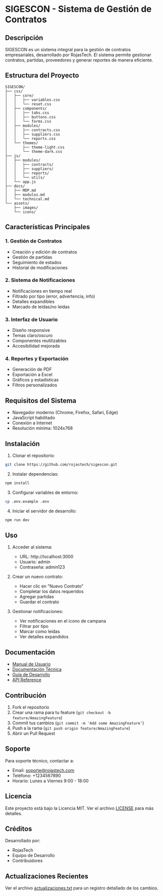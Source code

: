 # SIGESCON - Sistema de Gestión de Contratos

## Descripción
SIGESCON es un sistema integral para la gestión de contratos empresariales, desarrollado por RojasTech. El sistema permite gestionar contratos, partidas, proveedores y generar reportes de manera eficiente.

## Estructura del Proyecto

```
SIGESCON/
├── css/
│   ├── core/
│   │   ├── variables.css
│   │   └── reset.css
│   ├── components/
│   │   ├── tabs.css
│   │   ├── buttons.css
│   │   └── forms.css
│   ├── modules/
│   │   ├── contracts.css
│   │   ├── suppliers.css
│   │   └── reports.css
│   └── themes/
│       ├── theme-light.css
│       └── theme-dark.css
├── js/
│   ├── modules/
│   │   ├── contracts/
│   │   ├── suppliers/
│   │   ├── reports/
│   │   └── utils/
│   └── app.js
├── docs/
│   ├── MDP.md
│   ├── modulos.md
│   └── technical.md
└── assets/
    ├── images/
    └── icons/
```

## Características Principales

### 1. Gestión de Contratos
- Creación y edición de contratos
- Gestión de partidas
- Seguimiento de estados
- Historial de modificaciones

### 2. Sistema de Notificaciones
- Notificaciones en tiempo real
- Filtrado por tipo (error, advertencia, info)
- Detalles expandibles
- Marcado de leídas/no leídas

### 3. Interfaz de Usuario
- Diseño responsive
- Temas claro/oscuro
- Componentes reutilizables
- Accesibilidad mejorada

### 4. Reportes y Exportación
- Generación de PDF
- Exportación a Excel
- Gráficos y estadísticas
- Filtros personalizados

## Requisitos del Sistema

- Navegador moderno (Chrome, Firefox, Safari, Edge)
- JavaScript habilitado
- Conexión a Internet
- Resolución mínima: 1024x768

## Instalación

1. Clonar el repositorio:
```bash
git clone https://github.com/rojastech/sigescon.git
```

2. Instalar dependencias:
```bash
npm install
```

3. Configurar variables de entorno:
```bash
cp .env.example .env
```

4. Iniciar el servidor de desarrollo:
```bash
npm run dev
```

## Uso

1. Acceder al sistema:
   - URL: http://localhost:3000
   - Usuario: admin
   - Contraseña: admin123

2. Crear un nuevo contrato:
   - Hacer clic en "Nuevo Contrato"
   - Completar los datos requeridos
   - Agregar partidas
   - Guardar el contrato

3. Gestionar notificaciones:
   - Ver notificaciones en el icono de campana
   - Filtrar por tipo
   - Marcar como leídas
   - Ver detalles expandidos

## Documentación

- [Manual de Usuario](docs/user-guide.md)
- [Documentación Técnica](docs/technical.md)
- [Guía de Desarrollo](docs/development.md)
- [API Reference](docs/api.md)

## Contribución

1. Fork el repositorio
2. Crear una rama para tu feature (`git checkout -b feature/AmazingFeature`)
3. Commit tus cambios (`git commit -m 'Add some AmazingFeature'`)
4. Push a la rama (`git push origin feature/AmazingFeature`)
5. Abrir un Pull Request

## Soporte

Para soporte técnico, contactar a:
- Email: soporte@rojastech.com
- Teléfono: +1234567890
- Horario: Lunes a Viernes 9:00 - 18:00

## Licencia

Este proyecto está bajo la Licencia MIT. Ver el archivo [LICENSE](LICENSE) para más detalles.

## Créditos

Desarrollado por:
- RojasTech
- Equipo de Desarrollo
- Contribuidores

## Actualizaciones Recientes

Ver el archivo [actualizaciones.txt](actualizaciones.txt) para un registro detallado de los cambios. 